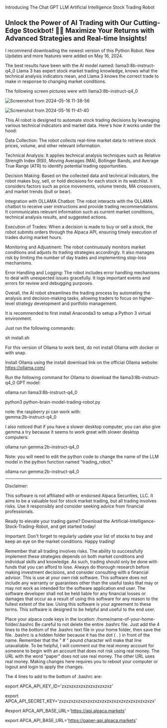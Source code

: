   Introducing 
The Chat GPT LLM Artificial Intelligence Stock Trading Robot 

 Unlock the Power of AI Trading with Our Cutting-Edge Stockbot! 🤖💼
Maximize Your Returns with Advanced Strategies and Real-time Insights!
-----------------------------------------
I recommend downloading the newest version of this Python Robot. 
New Updates and more features were added on May 16, 2024. 

The best results have been with the AI model named: 
  llama3:8b-instruct-q4_0
Llama 3 has expert stock market trading knowledge, knows what the technical analysis indicators mean, 
and Llama 3 knows the correct trade to make in response 
to changing market conditions. 

The following screen pictures were with llama3:8b-instruct-q4_0

![Screenshot from 2024-05-16 11-38-56](https://github.com/CodeProSpecialist/Chat-GPT-LLM-Artificial-Intelligence-Stock-Trading-Robot-for-Alpaca/assets/111866070/392b9895-6d42-49be-bd84-0d67b9a4c49c)

![Screenshot from 2024-05-16 11-41-40](https://github.com/CodeProSpecialist/Chat-GPT-LLM-Artificial-Intelligence-Stock-Trading-Robot-for-Alpaca/assets/111866070/3b8c5d13-8503-45e1-84ba-794ea234d10b)


This AI robot is designed to automate stock trading decisions by leveraging various technical indicators and market data. Here's how it works under the hood:

Data Collection: The robot collects real-time market data to retrieve stock prices, volume, and other relevant information.

Technical Analysis: It applies technical analysis techniques such as Relative Strength Index (RSI), Moving Averages (MA), Bollinger Bands, and Average True Range (ATR) to identify potential trading opportunities.

Decision Making: Based on the collected data and technical indicators, the robot makes buy, sell, or hold decisions for each stock in its watchlist. It considers factors such as price movements, volume trends, MA crossovers, and market trends (bull or bear).

Integration with OLLAMA Chatbot: The robot interacts with the OLLAMA chatbot to receive user instructions and provide trading recommendations. It communicates relevant information such as current market conditions, technical analysis results, and suggested actions.

Execution of Trades: When a decision is made to buy or sell a stock, the robot submits orders through the Alpaca API, ensuring timely execution of trades during market hours.

Monitoring and Adjustment: The robot continuously monitors market conditions and adjusts its trading strategies accordingly. It also manages risk by limiting the number of day trades and implementing stop-loss mechanisms.

Error Handling and Logging: The robot includes error handling mechanisms to deal with unexpected issues gracefully. It logs important events and errors for review and debugging purposes.

Overall, the AI robot streamlines the trading process by automating the analysis and decision-making tasks, allowing traders to focus on higher-level strategy development and portfolio management.

It is recommended to first install Anaconda3 to setup a Python 3 virtual environment. 

Just run the following commands: 

sh install.sh

For this version of Ollama to work best, 
do not install Ollama with docker or with snap. 

Install Ollama using the install download link on 
the official Ollama website:     https://ollama.com/

Run the following command for Ollama to download the llama3:8b-instruct-q4_0 GPT model: 

ollama run llama3:8b-instruct-q4_0

python3 python-brain-model-trading-robot.py


note: the raspberry pi can work with:  
gemma:2b-instruct-q4_0

I also noticed that if you have a slower 
desktop computer, you can also give gemma a try because 
it seems to work great with slower desktop computers: 

ollama run gemma:2b-instruct-q4_0

Note: you will need to edit the python code to 
change the name of the LLM model in the python 
function named "trading_robot." 

ollama run gemma:2b-instruct-q4_0


----------------------------------------------------

Disclaimer:

This software is not affiliated with or endorsed Alpaca Securities, LLC. It aims to be a valuable tool for stock market trading, but all trading involves risks. Use it responsibly and consider seeking advice from financial professionals.

Ready to elevate your trading game? Download the Artificial-Intelligence-Stock-Trading-Robot, and get started today!

Important: Don't forget to regularly update your list of stocks to buy and keep an eye on the market conditions. Happy trading!

Remember that all trading involves risks. The ability to successfully implement these strategies depends on both market conditions and individual skills and knowledge. As such, trading should only be done with funds that you can afford to lose. Always do thorough research before making investment decisions, and consider consulting with a financial advisor. This is use at your own risk software. This software does not include any warranty or guarantees other than the useful tasks that may or may not work as intended for the software application end user. The software developer shall not be held liable for any financial losses or damages that occur as a result of using this software for any reason to the fullest extent of the law. Using this software is your agreement to these terms. This software is designed to be helpful and useful to the end user.

Place your alpaca code keys in the location: /home/name-of-your-home-folder/.bashrc Be careful to not delete the entire .bashrc file. Just add the 4 lines to the bottom of the .bashrc text file in your home folder, then save the file. .bashrc is a hidden folder because it has the dot ( . ) in front of the name. Remember that the " # " pound character will make that line unavailable. To be helpful, I will comment out the real money account for someone to begin with an account that does not risk using real money. The URL with the word "paper" does not use real money. The other URL uses real money. Making changes here requires you to reboot your computer or logout and login to apply the changes.

The 4 lines to add to the bottom of .bashrc are:

export APCA_API_KEY_ID='zxzxzxzxzxzxzxzxzxzxz'

export APCA_API_SECRET_KEY='zxzxzxzxzxzxzxzxzxzxzxzxzxzxzxzxzxzxzxzx'

#export APCA_API_BASE_URL='https://api.alpaca.markets'

export APCA_API_BASE_URL='https://paper-api.alpaca.markets'
